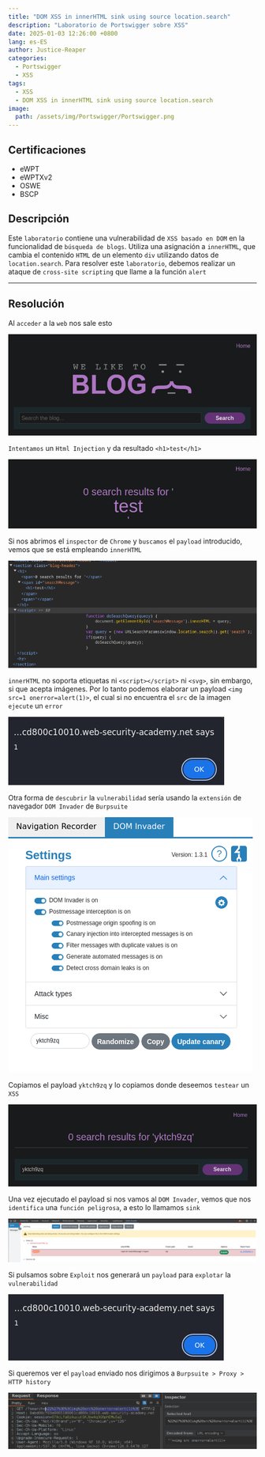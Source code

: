 ```yaml
---
title: "DOM XSS in innerHTML sink using source location.search"
description: "Laboratorio de Portswigger sobre XSS"
date: 2025-01-03 12:26:00 +0800
lang: es-ES
author: Justice-Reaper
categories:
  - Portswigger
  - XSS
tags:
  - XSS
  - DOM XSS in innerHTML sink using source location.search
image:
  path: /assets/img/Portswigger/Portswigger.png
---
```


## Certificaciones

- eWPT
- eWPTXv2
- OSWE
- BSCP
  
## Descripción

Este `laboratorio` contiene una vulnerabilidad de `XSS basado en DOM` en la funcionalidad de `búsqueda de blogs`. Utiliza una asignación a `innerHTML`, que cambia el contenido `HTML` de un elemento `div` utilizando datos de `location.search`. Para resolver este `laboratorio`, debemos realizar un ataque de `cross-site scripting` que llame a la función `alert`

---

## Resolución

Al `acceder` a la `web` nos sale esto

![](/assets/img/XSS-Lab-4/image_1.png)

`Intentamos` un `Html Injection` y da resultado `<h1>test</h1>`

![](/assets/img/XSS-Lab-4/image_2.png)

Si nos abrimos el `inspector` de `Chrome` y `buscamos` el `payload` introducido, vemos que se está empleando `innerHTML`

![](/assets/img/XSS-Lab-4/image_3.png)

`innerHTML` no soporta etiquetas ni `<script></script>` ni `<svg>`, sin embargo, si que acepta imágenes. Por lo tanto podemos elaborar un payload `<img src=1 onerror=alert(1)>`, el cual si no encuentra el `src` de la imagen `ejecute` un `error`

![](/assets/img/XSS-Lab-4/image_4.png)

Otra forma de `descubrir` la `vulnerabilidad` sería usando la `extensión` de navegador `DOM Invader` de `Burpsuite`

![](/assets/img/XSS-Lab-4/image_5.png)

Copiamos el payload `yktch9zq` y lo copiamos donde deseemos `testear` un `XSS`

![](/assets/img/XSS-Lab-4/image_6.png)

Una vez ejecutado el payload si nos vamos al `DOM Invader`, vemos que nos `identifica` una `función peligrosa`, a esto lo llamamos `sink`

![](/assets/img/XSS-Lab-4/image_7.png)

Si pulsamos sobre `Exploit` nos generará un `payload` para `explotar` la `vulnerabilidad`

![](/assets/img/XSS-Lab-4/image_8.png)

Si queremos ver el `payload` enviado nos dirigimos a `Burpsuite > Proxy > HTTP history`

![](/assets/img/XSS-Lab-4/image_9.png)
